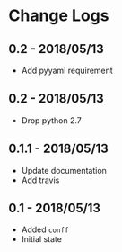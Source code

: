 # Change Logs

## 0.2 - 2018/05/13
- Add pyyaml requirement

## 0.2 - 2018/05/13
- Drop python 2.7

## 0.1.1 - 2018/05/13
- Update documentation
- Add travis

## 0.1 - 2018/05/13
- Added ``conff``
- Initial state
